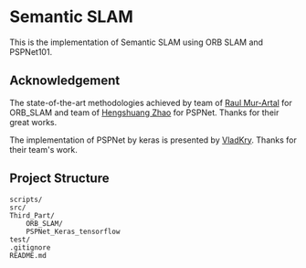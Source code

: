 # Semantic SLAM

This is the implementation of Semantic SLAM using ORB SLAM and PSPNet101. 

## Acknowledgement 

The state-of-the-art methodologies achieved by team of [Raul Mur-Artal](https://github.com/raulmur) for ORB_SLAM and team of [Hengshuang Zhao](https://github.com/hszhao) for PSPNet. Thanks for their great works.

The implementation of PSPNet by keras is presented by [VladKry](https://github.com/Vladkryvoruchko). Thanks for their team's work.

## Project Structure

```
scripts/
src/
Third_Part/
    ORB_SLAM/
    PSPNet_Keras_tensorflow
test/
.gitignore
README.md
```
